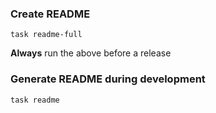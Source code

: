 ### Create README

```shell
task readme-full
```

**Always** run the above before a release

### Generate README during development

```shell
task readme
```